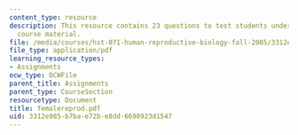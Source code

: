```yaml
---
content_type: resource
description: This resource contains 23 questions to test students understanding of
  course material.
file: /media/courses/hst-071-human-reproductive-biology-fall-2005/3312e985b7bae72be8dd6698923d1547_femalereprod.pdf
file_type: application/pdf
learning_resource_types:
- Assignments
ocw_type: OCWFile
parent_title: Assignments
parent_type: CourseSection
resourcetype: Document
title: femalereprod.pdf
uid: 3312e985-b7ba-e72b-e8dd-6698923d1547
---
```

